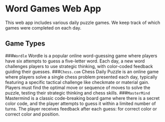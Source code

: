 # Word Games Web App
This web app includes various daily puzzle games. We keep track of which games were completed on each day. 
## Game Types
###`Wordle`
Wordle is a popular online word-guessing game where players have six attempts to guess a five-letter word. Each day, a new word challenges players to use strategic thinking, with color-coded feedback guiding their guesses.
###`Chess.com`
Chess Daily Puzzle is an online game where players solve a single chess problem presented each day, typically featuring a specific tactical challenge like checkmate or material gain. Players must find the optimal move or sequence of moves to solve the puzzle, testing their strategic thinking and chess skills.
###`MasterMind`
Mastermind is a classic code-breaking board game where there is a secret color code, and the player attempts to guess it within a limited number of turns. The player receives feedback after each guess: for correct color or correct color and position.
